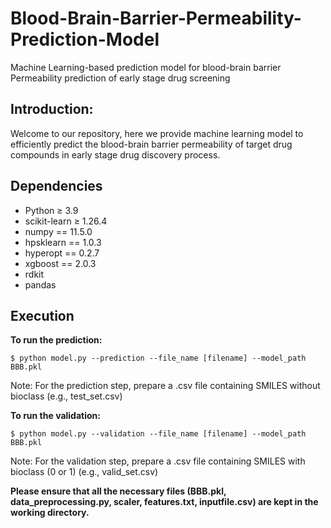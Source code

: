 # Blood-Brain-Barrier-Permeability-Prediction-Model
Machine Learning-based prediction model for blood-brain barrier Permeability prediction of early stage drug screening

## Introduction: ## 

Welcome to our repository, here we provide machine learning model to efficiently predict the blood-brain barrier permeability of target drug compounds in early stage drug discovery process.

## Dependencies ##

- Python ≥ 3.9
- scikit-learn ≥ 1.26.4
- numpy == 11.5.0
- hpsklearn == 1.0.3
- hyperopt == 0.2.7
- xgboost == 2.0.3
- rdkit
- pandas

## Execution ##
**To run the prediction:**

```
$ python model.py --prediction --file_name [filename] --model_path BBB.pkl
```
Note: For the prediction step, prepare a .csv file containing SMILES without bioclass (e.g., test_set.csv)

**To run the validation:**

```
$ python model.py --validation --file_name [filename] --model_path BBB.pkl
```
Note: For the validation step, prepare a .csv file containing SMILES with bioclass (0 or 1) (e.g., valid_set.csv)

 
**Please ensure that all the necessary files (BBB.pkl, data_preprocessing.py, scaler, features.txt, inputfile.csv) are kept in the working directory.**
